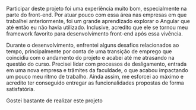 Participar deste projeto foi uma experiência muito bom, especialmente na parte do front-end. Por atuar pouco com essa área nas empresas em que trabalhei anteriormente, foi um grande aprendizado explorar o Angular que até então eu não havia utilizado. Inclusive, acredito que ele se tornou meu framework favorito para desenvolvimento front-end após essa vivência.

Durante o desenvolvimento, enfrentei alguns desafios relacionados ao tempo, principalmente por conta de uma transição de emprego que coincidiu com o andamento do projeto e acabei até me atrasando na questão do curso. Precisei lidar com processos de desligamento, entrada em uma nova empresa e trâmites da faculdade, o que acabou impactando um pouco meu ritmo de trabalho. Ainda assim, me esforcei ao máximo e acredito ter conseguido entregar as funcionalidades propostas de forma satisfatória.

Gostei bastante de realizar este projeto